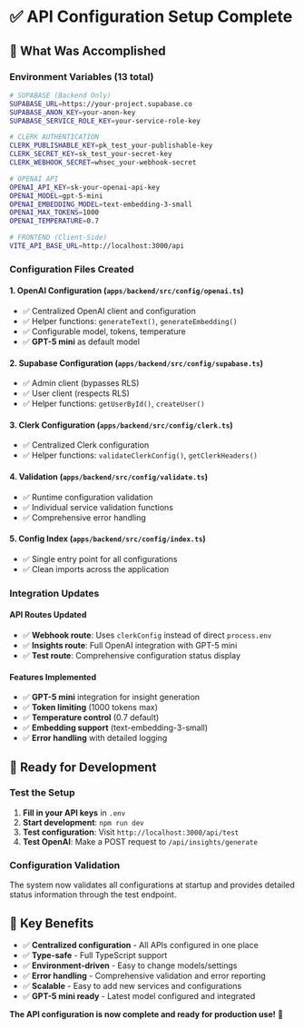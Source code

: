 # ✅ API Configuration Setup Complete

## 🎯 **What Was Accomplished**

### **Environment Variables (13 total)**
```bash
# SUPABASE (Backend Only)
SUPABASE_URL=https://your-project.supabase.co
SUPABASE_ANON_KEY=your-anon-key
SUPABASE_SERVICE_ROLE_KEY=your-service-role-key

# CLERK AUTHENTICATION
CLERK_PUBLISHABLE_KEY=pk_test_your-publishable-key
CLERK_SECRET_KEY=sk_test_your-secret-key
CLERK_WEBHOOK_SECRET=whsec_your-webhook-secret

# OPENAI API
OPENAI_API_KEY=sk-your-openai-api-key
OPENAI_MODEL=gpt-5-mini
OPENAI_EMBEDDING_MODEL=text-embedding-3-small
OPENAI_MAX_TOKENS=1000
OPENAI_TEMPERATURE=0.7

# FRONTEND (Client-Side)
VITE_API_BASE_URL=http://localhost:3000/api
```

### **Configuration Files Created**

#### **1. OpenAI Configuration (`apps/backend/src/config/openai.ts`)**
- ✅ Centralized OpenAI client and configuration
- ✅ Helper functions: `generateText()`, `generateEmbedding()`
- ✅ Configurable model, tokens, temperature
- ✅ **GPT-5 mini** as default model

#### **2. Supabase Configuration (`apps/backend/src/config/supabase.ts`)**
- ✅ Admin client (bypasses RLS)
- ✅ User client (respects RLS)
- ✅ Helper functions: `getUserById()`, `createUser()`

#### **3. Clerk Configuration (`apps/backend/src/config/clerk.ts`)**
- ✅ Centralized Clerk configuration
- ✅ Helper functions: `validateClerkConfig()`, `getClerkHeaders()`

#### **4. Validation (`apps/backend/src/config/validate.ts`)**
- ✅ Runtime configuration validation
- ✅ Individual service validation functions
- ✅ Comprehensive error handling

#### **5. Config Index (`apps/backend/src/config/index.ts`)**
- ✅ Single entry point for all configurations
- ✅ Clean imports across the application

### **Integration Updates**

#### **API Routes Updated**
- ✅ **Webhook route**: Uses `clerkConfig` instead of direct `process.env`
- ✅ **Insights route**: Full OpenAI integration with GPT-5 mini
- ✅ **Test route**: Comprehensive configuration status display

#### **Features Implemented**
- ✅ **GPT-5 mini** integration for insight generation
- ✅ **Token limiting** (1000 tokens max)
- ✅ **Temperature control** (0.7 default)
- ✅ **Embedding support** (text-embedding-3-small)
- ✅ **Error handling** with detailed logging

## 🚀 **Ready for Development**

### **Test the Setup**
1. **Fill in your API keys** in `.env`
2. **Start development**: `npm run dev`
3. **Test configuration**: Visit `http://localhost:3000/api/test`
4. **Test OpenAI**: Make a POST request to `/api/insights/generate`

### **Configuration Validation**
The system now validates all configurations at startup and provides detailed status information through the test endpoint.

## 🎯 **Key Benefits**

- ✅ **Centralized configuration** - All APIs configured in one place
- ✅ **Type-safe** - Full TypeScript support
- ✅ **Environment-driven** - Easy to change models/settings
- ✅ **Error handling** - Comprehensive validation and error reporting
- ✅ **Scalable** - Easy to add new services and configurations
- ✅ **GPT-5 mini ready** - Latest model configured and integrated

**The API configuration is now complete and ready for production use!** 🎉
